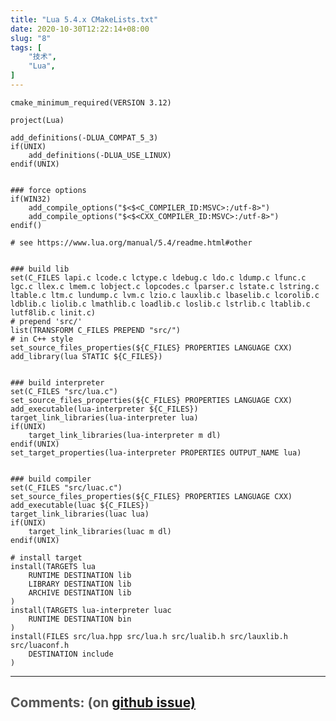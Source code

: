 ```yaml
---
title: "Lua 5.4.x CMakeLists.txt"
date: 2020-10-30T12:22:14+08:00
slug: "8"
tags: [
    "技术",
    "Lua",
]
---
```


```
cmake_minimum_required(VERSION 3.12)

project(Lua)

add_definitions(-DLUA_COMPAT_5_3)
if(UNIX)
    add_definitions(-DLUA_USE_LINUX)
endif(UNIX)


### force options
if(WIN32)
    add_compile_options("$<$<C_COMPILER_ID:MSVC>:/utf-8>")
    add_compile_options("$<$<CXX_COMPILER_ID:MSVC>:/utf-8>")
endif()

# see https://www.lua.org/manual/5.4/readme.html#other


### build lib
set(C_FILES lapi.c lcode.c lctype.c ldebug.c ldo.c ldump.c lfunc.c lgc.c llex.c lmem.c lobject.c lopcodes.c lparser.c lstate.c lstring.c ltable.c ltm.c lundump.c lvm.c lzio.c lauxlib.c lbaselib.c lcorolib.c ldblib.c liolib.c lmathlib.c loadlib.c loslib.c lstrlib.c ltablib.c lutf8lib.c linit.c)
# prepend 'src/'
list(TRANSFORM C_FILES PREPEND "src/")
# in C++ style
set_source_files_properties(${C_FILES} PROPERTIES LANGUAGE CXX)
add_library(lua STATIC ${C_FILES})


### build interpreter
set(C_FILES "src/lua.c")
set_source_files_properties(${C_FILES} PROPERTIES LANGUAGE CXX)
add_executable(lua-interpreter ${C_FILES})
target_link_libraries(lua-interpreter lua)
if(UNIX)
    target_link_libraries(lua-interpreter m dl)
endif(UNIX)
set_target_properties(lua-interpreter PROPERTIES OUTPUT_NAME lua)


### build compiler
set(C_FILES "src/luac.c")
set_source_files_properties(${C_FILES} PROPERTIES LANGUAGE CXX)
add_executable(luac ${C_FILES})
target_link_libraries(luac lua)
if(UNIX)
    target_link_libraries(luac m dl)
endif(UNIX)

# install target
install(TARGETS lua
    RUNTIME DESTINATION lib
    LIBRARY DESTINATION lib
    ARCHIVE DESTINATION lib
)
install(TARGETS lua-interpreter luac
    RUNTIME DESTINATION bin
)
install(FILES src/lua.hpp src/lua.h src/lualib.h src/lauxlib.h src/luaconf.h
    DESTINATION include
)
```

<hr style="width: 100%"/>

<h1 style="font-size: 1.5em;color:#555;font-weight: bold;">Comments: (on <a href="https://github.com/jrdeng/jrdeng.github.io/issues/8">github issue)</a></h1>


<script src="https://utteranc.es/client.js"
        repo="jrdeng/jrdeng.github.io"
        issue-number="8"
        theme="github-light"
        crossorigin="anonymous"
        async>
</script>
